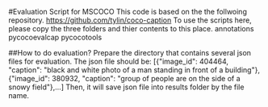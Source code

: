#Evaluation Script for MSCOCO
This code is based on the the follwoing repository.
https://github.com/tylin/coco-caption
To use the scripts here, please copy the three folders and thier contents to this place.
annotations
pycocoevalcap
pycocotools


##How to do evaluation?
Prepare the directory that contains several json files for evaluation.
The json file should be: 
[{"image_id": 404464, "caption": "black and white photo of a man standing in front of a building"}, {"image_id": 380932, "caption": "group of people are on the side of a snowy field"},...]
Then, it will save json file into results folder by the file name. 
